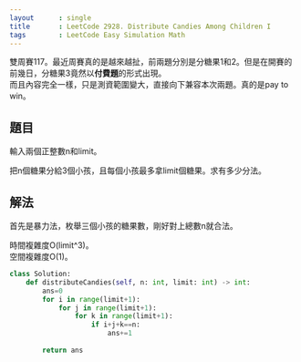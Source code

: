 ```yaml
---
layout      : single
title       : LeetCode 2928. Distribute Candies Among Children I
tags        : LeetCode Easy Simulation Math
---
```

雙周賽117。最近周賽真的是越來越扯，前兩題分別是分糖果1和2。但是在開賽的前幾日，分糖果3竟然以**付費題**的形式出現。  
而且內容完全一樣，只是測資範圍變大，直接向下兼容本次兩題。真的是pay to win。  

## 題目

輸入兩個正整數n和limit。  

把n個糖果分給3個小孩，且每個小孩最多拿limit個糖果。求有多少分法。  

## 解法

首先是暴力法，枚舉三個小孩的糖果數，剛好對上總數n就合法。  

時間複雜度O(limit^3)。  
空間複雜度O(1)。  

```python
class Solution:
    def distributeCandies(self, n: int, limit: int) -> int:
        ans=0
        for i in range(limit+1):
            for j in range(limit+1):
                for k in range(limit+1):
                    if i+j+k==n:
                        ans+=1
                        
        return ans
```
